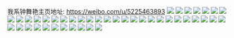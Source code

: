 我系钟舞艳主页地址: https://weibo.com/u/5225463893 
![](https://wx4.sinaimg.cn/mw2000/005HDvRHgy1h9kep8fmn6j30u0140463.jpg) 
![](https://wx4.sinaimg.cn/mw2000/005HDvRHgy1h9kep9a76qj30u0140n4l.jpg) 
![](https://wx4.sinaimg.cn/mw2000/005HDvRHgy1h9i76lcdjuj31o0280kjl.jpg) 
![](https://wx4.sinaimg.cn/mw2000/005HDvRHgy1h9i76mnzxwj31o0280e81.jpg) 
![](https://wx4.sinaimg.cn/mw2000/005HDvRHgy1h9i76ntuzbj31o0280e81.jpg) 
![](https://wx4.sinaimg.cn/mw2000/005HDvRHgy1h9i76prvvyj31o0280kjl.jpg) 
![](https://wx4.sinaimg.cn/mw2000/005HDvRHgy1h8jorxwr8zj30k00zktfn.jpg) 
![](https://wx4.sinaimg.cn/mw2000/005HDvRHgy1h8jorx9l9nj30k00zkqad.jpg) 
![](https://wx4.sinaimg.cn/mw2000/005HDvRHgy1h8jory9uvsj30k00zktfn.jpg) 
![](https://wx4.sinaimg.cn/mw2000/005HDvRHgy1h8bq1w7amjj30k00zk79l.jpg) 
![](https://wx4.sinaimg.cn/mw2000/005HDvRHgy1h2u8i5f4t1j30u0140qaf.jpg) 
![](https://wx4.sinaimg.cn/mw2000/005HDvRHgy1h2u8i5veijj30u0140jyi.jpg) 
![](https://wx4.sinaimg.cn/mw2000/005HDvRHgy1h2anizp2tcj30rg1csn98.jpg) 
![](https://wx4.sinaimg.cn/mw2000/005HDvRHgy1h2aniz5brqj30u0140n5q.jpg) 
![](https://wx4.sinaimg.cn/mw2000/005HDvRHgy1h225pqw7dyj30yi0yidjy.jpg) 
![](https://wx4.sinaimg.cn/mw2000/005HDvRHgy1h1xag9e0hfj30u0140dp9.jpg) 
![](https://wx4.sinaimg.cn/mw2000/005HDvRHgy1h1xag9vkflj30u0140473.jpg) 
![](https://wx4.sinaimg.cn/mw2000/005HDvRHgy1h1xagahhjoj30u0140guk.jpg) 
![](https://wx4.sinaimg.cn/mw2000/005HDvRHgy1h1xagb60ncj30u0140qbs.jpg) 
![](https://wx4.sinaimg.cn/mw2000/005HDvRHgy1h1xafhv5azj30u0140tjv.jpg) 
![](https://wx4.sinaimg.cn/mw2000/005HDvRHgy1h1xafimu9cj30u01407fh.jpg) 
![](https://wx4.sinaimg.cn/mw2000/005HDvRHgy1h1xafj8yvdj30u01407iy.jpg) 
![](https://wx4.sinaimg.cn/mw2000/005HDvRHgy1h1xafk6hmuj30u0140ali.jpg) 
![](https://wx4.sinaimg.cn/mw2000/005HDvRHgy1h1xafkssioj30u0140ws5.jpg) 
![](https://wx4.sinaimg.cn/mw2000/005HDvRHgy1h1xafljsbxj30u0140dtb.jpg) 
![](https://wx4.sinaimg.cn/mw2000/005HDvRHgy1h0xi6dvlcsj30u0140doi.jpg) 
![](https://wx4.sinaimg.cn/mw2000/005HDvRHgy1gxme04sgblj30zj1begrs.jpg) 
![](https://wx4.sinaimg.cn/mw2000/005HDvRHgy1gsu7f1dbsyj31o02804qq.jpg) 
![](https://wx4.sinaimg.cn/mw2000/005HDvRHgy1gsu28l3h4jj61o0280qui02.jpg) 
![](https://wx4.sinaimg.cn/mw2000/005HDvRHgy1gsu28n0p5ej32c0340kjl.jpg) 
![](https://wx4.sinaimg.cn/mw2000/005HDvRHgy1gsu28ow3cpj32c0340npd.jpg) 
![](https://wx4.sinaimg.cn/mw2000/005HDvRHgy1gp0jgip0owj30yi1pcu17.jpg) 
![](https://wx4.sinaimg.cn/mw2000/005HDvRHgy1gp0jgogg5pj30yi1pc1l8.jpg) 
![](https://wx4.sinaimg.cn/mw2000/005HDvRHgy1gp0jgczt9lj30yi1pckjv.jpg) 
![](https://wx4.sinaimg.cn/mw2000/005HDvRHgy1gg9j0mwp1gj30u0140naa.jpg) 
![](https://wx4.sinaimg.cn/mw2000/005HDvRHgy1gg9j2ngsyej30u0140amt.jpg) 
![](https://wx4.sinaimg.cn/mw2000/005HDvRHgy1gg9j2o12goj30u0140nbp.jpg) 
![](https://wx4.sinaimg.cn/mw2000/005HDvRHgy1gg9j0mb91vj30u014k4bg.jpg) 
![](https://wx4.sinaimg.cn/mw2000/005HDvRHgy1gg9j2oln70j30u014014d.jpg) 
![](https://wx4.sinaimg.cn/mw2000/005HDvRHgy1gg9j2mx5itj30u01cktgv.jpg) 
![](https://wx4.sinaimg.cn/mw2000/005HDvRHgy1ged7idckv9j30k00zk78j.jpg) 
![](https://wx4.sinaimg.cn/mw2000/005HDvRHgy1g6j6r0g3l0j31o0280b29.jpg) 
![](https://wx4.sinaimg.cn/mw2000/005HDvRHgy1g5ygobarhyj30k00zkaf7.jpg) 
